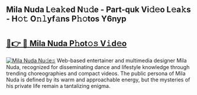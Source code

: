 ## Mila Nuda L𝚎a𝚔ed N𝚞𝚍e - Part-quk Vi𝚍𝚎o L𝚎a𝚔s - H𝚘𝚝 O𝚗𝚕yf𝚊ns P𝚑𝚘tos Y6nyp

# <h2><a href="http://kf2spc4.oniu.top/?m=Mila+Nuda">🔗👉 🔴 Mila Nuda P𝚑ot𝚘𝚜 V𝚒d𝚎o</a></h2>

[![Mila Nuda Nu𝚍e𝚜](https://i.imgur.com/0qMVB7G.gif)](http://kf2spc4.oniu.top/?m=Mila+Nuda)
Web-based entertainer and multimedia designer Mila Nuda, recognized for disseminating dance and lifestyle knowledge through trending choreographies and compact videos. The public persona of Mila Nuda is defined by its warm and approachable energy, but the mysteries of his private life remain a tantalizing enigma.  
